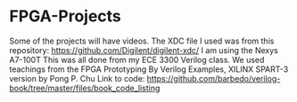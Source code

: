 # FPGA-Projects
Some of the projects will have videos. The XDC file I used was from this repository: https://github.com/Digilent/digilent-xdc/ I am using the Nexys A7-100T This was all done from my ECE 3300 Verilog class. We used teachings from the FPGA Prototyping By Verilog Examples, XILINX SPART-3 version by Pong P. Chu Link to code: https://github.com/barbedo/verilog-book/tree/master/files/book_code_listing
